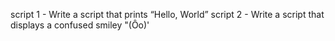 script 1 - Write a script that prints “Hello, World”
script 2 - Write a script that displays a confused smiley "(Ôo)'
